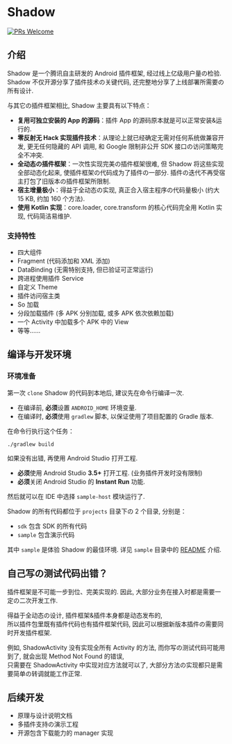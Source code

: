 # Shadow

[![PRs Welcome](https://img.shields.io/badge/PRs-welcome-brightgreen.svg?style=flat-square)](http://makeapullrequest.com)

## 介绍
Shadow 是一个腾讯自主研发的 Android 插件框架, 经过线上亿级用户量の检验. 
Shadow 不仅开源分享了插件技术の关键代码, 还完整地分享了上线部署所需要の所有设计. 

与其它の插件框架相比, Shadow 主要具有以下特点：

* **复用可独立安装的 App 的源码**：插件 App 的源码原本就是可以正常安装&运行的. 
* **零反射无 Hack 实现插件技术**：从理论上就已经确定无需对任何系统做兼容开发, 更无任何隐藏的 API 调用, 和 Google 限制非公开 SDK 接口の访问策略完全不冲突. 
* **全动态の插件框架**：一次性实现完美の插件框架很难, 但 Shadow 将这些实现全部动态化起来, 使插件框架の代码成为了插件の一部分. 插件の迭代不再受宿主打包了旧版本の插件框架所限制. 
* **宿主增量极小**：得益于全动态の实现, 真正合入宿主程序の代码量极小 (约大 15 KB, 约加 160 个方法). 
* **使用 Kotlin 实现**：core.loader, core.transform 的核心代码完全用 Kotlin 实现, 代码简洁易维护. 

### 支持特性
* 四大组件
* Fragment (代码添加和 XML 添加)
* DataBinding (无需特别支持, 但已验证可正常运行)
* 跨进程使用插件 Service
* 自定义 Theme
* 插件访问宿主类
* So 加载
* 分段加载插件 (多 APK 分别加载, 或多 APK 依次依赖加载)
* 一个 Activity 中加载多个 APK 中的 View
* 等等……

## 编译与开发环境

### 环境准备
第一次 `clone` Shadow 的代码到本地后, 建议先在命令行编译一次. 

* 在编译前, **必须**设置 `ANDROID_HOME` 环境变量. 
* 在编译时, **必须**使用 `gradlew` 脚本, 以保证使用了项目配置的 Gradle 版本. 

在命令行执行这个任务：
```
./gradlew build
```

如果没有出错, 再使用 Android Studio 打开工程. 

* **必须**使用 Android Studio **3.5+** 打开工程. (业务插件开发时没有限制)
* **必须**关闭 Android Studio 的 **Instant Run** 功能. 

然后就可以在 IDE 中选择 `sample-host` 模块运行了. 

Shadow 的所有代码都位于 `projects` 目录下の 2 个目录, 分别是：

* `sdk` 包含 SDK 的所有代码
* `sample` 包含演示代码

其中 `sample` 是体验 Shadow 的最佳环境. 
详见 `sample` 目录中的 [README](projects/sample/README.md) 介绍. 

## 自己写の测试代码出错？
插件框架是不可能一步到位、完美实现的. 因此, 大部分业务在接入时都是需要一定の二次开发工作.

得益于全动态の设计, 插件框架&插件本身都是动态发布的,<br>
所以插件包里既有插件代码也有插件框架代码, 因此可以根据新版本插件の需要同时开发插件框架. 

例如, ShadowActivity 没有实现全所有 Activity 的方法, 而你写の测试代码可能用到了, 就会出现 Method Not Found 的错误,<br>
只需要在 ShadowActivity 中实现对应方法就可以了, 大部分方法の实现都只是需要简单の转调就能工作正常. 

## 后续开发
* 原理与设计说明文档
* 多插件支持の演示工程
* 开源包含下载能力的 manager 实现

